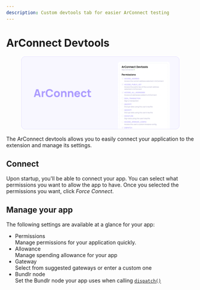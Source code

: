 ```yaml
---
description: Custom devtools tab for easier ArConnect testing
---
```


# ArConnect Devtools

<div data-full-width="false">

<figure><img src="../.gitbook/assets/Docs-Devtools.png" alt=""><figcaption></figcaption></figure>

</div>

The ArConnect devtools allows you to easily connect your application to the extension and manage its settings.

## Connect

Upon startup, you'll be able to connect your app. You can select what permissions you want to allow the app to have. Once you selected the permissions you want, click _Force Connect_.

## Manage your app

The following settings are available at a glance for your app:

* Permissions \
  Manage permissions for your application quickly.
* Allowance \
  Manage spending allowance for your app
* Gateway \
  Select from suggested gateways or enter a custom one
* Bundlr node \
  Set the Bundlr node your app uses when calling [`dispatch()`](../api/dispatch.md)
